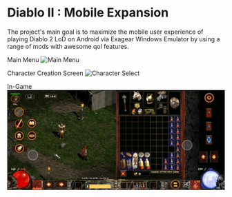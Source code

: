 # Diablo II : Mobile Expansion
The project's main goal is to maximize the mobile user experience of playing Diablo 2 LoD on Android via Exagear Windows Emulator by using a range of mods with awesome qol features. 

Main Menu
![Main Menu](ezgif-7-7aeb54f7be01.gif) 


Character Creation Screen
![Character Select](5fcf7d116b8b7984920340.gif) 

In-Game
![In-Game](test.jpg) 





